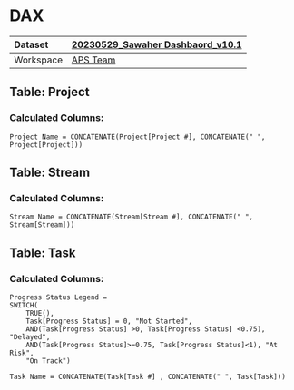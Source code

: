 



# DAX

|Dataset|[20230529_Sawaher Dashbaord_v10.1](./../20230529_Sawaher-Dashbaord_v10.1.md)|
| :--- | :--- |
|Workspace|[APS Team](../../Workspaces/APS-Team.md)|

## Table: Project

### Calculated Columns:


```dax
Project Name = CONCATENATE(Project[Project #], CONCATENATE(" ", Project[Project]))
```


## Table: Stream

### Calculated Columns:


```dax
Stream Name = CONCATENATE(Stream[Stream #], CONCATENATE(" ", Stream[Stream]))
```


## Table: Task

### Calculated Columns:


```dax
Progress Status Legend = 
SWITCH(
    TRUE(),
    Task[Progress Status] = 0, "Not Started",
    AND(Task[Progress Status] >0, Task[Progress Status] <0.75), "Delayed",
    AND(Task[Progress Status]>=0.75, Task[Progress Status]<1), "At Risk",
    "On Track")
```



```dax
Task Name = CONCATENATE(Task[Task #] , CONCATENATE(" ", Task[Task]))
```


